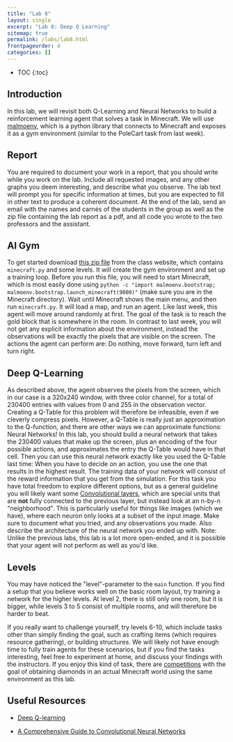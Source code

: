 ```yaml
---
title: "Lab 8"
layout: single
excerpt: "Lab 8: Deep Q Learning"
sitemap: true
permalink: /labs/lab8.html
frontpageorder: 4
categories: []
---
```


* TOC
{:toc}

## Introduction

In this lab, we will revisit both Q-Learning and Neural Networks to build a reinforcement learning agent that solves a task in Minecraft. We will use [malmoenv](https://pypi.org/project/malmoenv/), which is a python 
library that connects to Minecraft and exposes it as a gym environment (similar to the PoleCart task from last week).

## Report 

You are required to document your work in a report, that you should write while you work on the lab. Include all requested images, and any other graphs you deem interesting, and describe what you observe. The lab text will 
prompt you for specific information at times, but you are expected to fill in other text to produce a coherent document. At the end of the lab, send an email with the names and carn&eacute;s of the students in the group as well
as the zip file containing the lab report as a pdf, and all code you wrote to the two professors and the assistant. 

## AI Gym

To get started download [this zip file]() from the class website, which contains `minecraft.py` and some levels. It will create the gym environment and set up a training loop. Before you run this file, you will need to 
start Minecraft, which is most easily done using `python -c "import malmoenv.bootstrap; malmoenv.bootstrap.launch_minecraft(9000)"` (make sure you are in the Minecraft directory). Wait until Minecraft shows the main menu, 
and then run `minecraft.py`. It will load a map, and run an agent. Like last week, this agent will move around randomly at first. The goal of the task is to reach the gold block that is somewhere in the room. In contrast 
to last week, you will not get any explicit information about the environment, instead the observations will be exactly the pixels that are visible on the screen. The actions the agent can perform are: Do nothing, move 
forward, turn left and turn right.

## Deep Q-Learning

As described above, the agent observes the pixels from the screen, which in our case is a 320x240 window, with three color channel, for a total of 230400 entries with values from 0 and 255 in the observation vector. Creating 
a Q-Table for this problem will therefore be infeasible, even if we cleverly compress pixels. However, a Q-Table is really just an approximation to the Q-function, and there are other ways we can approximate functions: 
Neural Networks! In this lab, you should build a neural network that takes the 230400 values that make up the screen, plus an encoding of the four possible actions, and approximates the entry the Q-Table would have in that 
cell. Then you can use this neural network exactly like you used the Q-Table last time: When you have to decide on an action, you use the one that results in the highest result. The training data of your network will consist 
of the reward information that you get from the simulation. For this task you have total freedom to explore different options, but as a general guideline you will likely want some 
[Convolutional layers](https://pytorch.org/docs/stable/nn.html#conv2d), which are special units that are **not** fully connected to the previous layer, but instead look at an n-by-n "neighborhood". This is particularly useful
for things like images (which we have), where each neuron only looks at a subset of the input image. Make sure to document what you tried, and any observations you made. Also describe the architecture of the neural network 
you ended up with. Note: Unlike the previous labs, this lab is a lot more open-ended, and it is possible that your agent will not perform as well as you'd like.

## Levels

You may have noticed the "level"-parameter to the `main` function. If you find a setup that you believe works well on the basic room layout, try training a network for the higher levels. At level 2, there is still only one 
room, but it is bigger, while levels 3 to 5 consist of multiple rooms, and will therefore be harder to beat.

If you really want to challenge yourself, try levels 6-10, which include tasks other than simply finding the goal, such as crafting items (which requires resource gathering), or building structures. We will likely not have 
enough time to fully train agents for these scenarios, but if you find the tasks interesting, feel free to experiment at home, and discuss your findings with the instructors. If you enjoy this kind of task, there are 
[competitions](https://www.aicrowd.com/challenges/neurips-2019-minerl-competition) with the goal of obtaining diamonds in an actual Minecraft world using the same environment as this lab.

## Useful Resources
  
  - [Deep Q-learning](https://pytorch.org/tutorials/intermediate/reinforcement_q_learning.html)
  
  - [A Comprehensive Guide to Convolutional Neural Networks](https://towardsdatascience.com/a-comprehensive-guide-to-convolutional-neural-networks-the-eli5-way-3bd2b1164a53)
